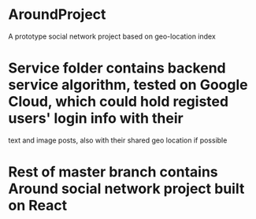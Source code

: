 # AroundProject
A prototype social network project based on geo-location index

# Service folder contains backend service algorithm, tested on Google Cloud, which could hold registed users' login info with their
text and image posts, also with their shared geo location if possible

# Rest of master branch contains Around social network project built on React
